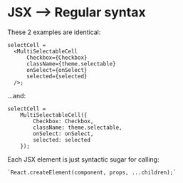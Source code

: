 JSX --> Regular syntax
======================
These 2 examples are identical:

    selectCell =
      <MultiSelectableCell
          Checkbox={Checkbox}
          className={theme.selectable}
          onSelect={onSelect}
          selected={selected}
      />;

...and:

    selectCell =
        MultiSelectableCell({
            Checkbox: Checkbox,
            className: theme.selectable,
            onSelect: onSelect,
            selected: selected
        });


Each JSX element is just syntactic sugar for calling:

    `React.createElement(component, props, ...children);`